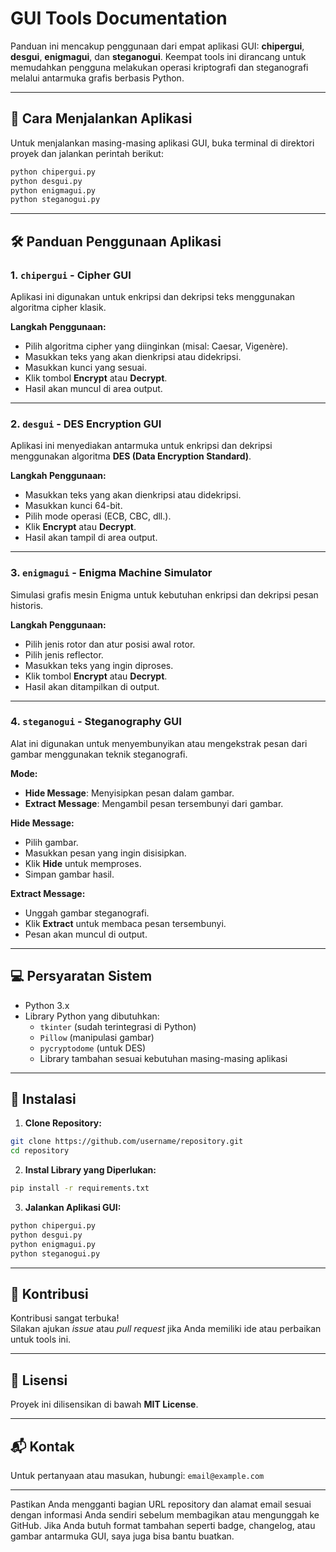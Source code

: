 # GUI Tools Documentation

Panduan ini mencakup penggunaan dari empat aplikasi GUI: **chipergui**, **desgui**, **enigmagui**, dan **steganogui**. Keempat tools ini dirancang untuk memudahkan pengguna melakukan operasi kriptografi dan steganografi melalui antarmuka grafis berbasis Python.

---

## 📌 Cara Menjalankan Aplikasi

Untuk menjalankan masing-masing aplikasi GUI, buka terminal di direktori proyek dan jalankan perintah berikut:

```bash
python chipergui.py
python desgui.py
python enigmagui.py
python steganogui.py
```

---

## 🛠️ Panduan Penggunaan Aplikasi

### 1. `chipergui` - Cipher GUI
Aplikasi ini digunakan untuk enkripsi dan dekripsi teks menggunakan algoritma cipher klasik.

**Langkah Penggunaan:**
- Pilih algoritma cipher yang diinginkan (misal: Caesar, Vigenère).
- Masukkan teks yang akan dienkripsi atau didekripsi.
- Masukkan kunci yang sesuai.
- Klik tombol **Encrypt** atau **Decrypt**.
- Hasil akan muncul di area output.

---

### 2. `desgui` - DES Encryption GUI
Aplikasi ini menyediakan antarmuka untuk enkripsi dan dekripsi menggunakan algoritma **DES (Data Encryption Standard)**.

**Langkah Penggunaan:**
- Masukkan teks yang akan dienkripsi atau didekripsi.
- Masukkan kunci 64-bit.
- Pilih mode operasi (ECB, CBC, dll.).
- Klik **Encrypt** atau **Decrypt**.
- Hasil akan tampil di area output.

---

### 3. `enigmagui` - Enigma Machine Simulator
Simulasi grafis mesin Enigma untuk kebutuhan enkripsi dan dekripsi pesan historis.

**Langkah Penggunaan:**
- Pilih jenis rotor dan atur posisi awal rotor.
- Pilih jenis reflector.
- Masukkan teks yang ingin diproses.
- Klik tombol **Encrypt** atau **Decrypt**.
- Hasil akan ditampilkan di output.

---

### 4. `steganogui` - Steganography GUI
Alat ini digunakan untuk menyembunyikan atau mengekstrak pesan dari gambar menggunakan teknik steganografi.

**Mode:**
- **Hide Message**: Menyisipkan pesan dalam gambar.
- **Extract Message**: Mengambil pesan tersembunyi dari gambar.

**Hide Message:**
- Pilih gambar.
- Masukkan pesan yang ingin disisipkan.
- Klik **Hide** untuk memproses.
- Simpan gambar hasil.

**Extract Message:**
- Unggah gambar steganografi.
- Klik **Extract** untuk membaca pesan tersembunyi.
- Pesan akan muncul di output.

---

## 💻 Persyaratan Sistem

- Python 3.x
- Library Python yang dibutuhkan:
  - `tkinter` (sudah terintegrasi di Python)
  - `Pillow` (manipulasi gambar)
  - `pycryptodome` (untuk DES)
  - Library tambahan sesuai kebutuhan masing-masing aplikasi

---

## 🔧 Instalasi

1. **Clone Repository:**
```bash
git clone https://github.com/username/repository.git
cd repository
```

2. **Instal Library yang Diperlukan:**
```bash
pip install -r requirements.txt
```

3. **Jalankan Aplikasi GUI:**
```bash
python chipergui.py
python desgui.py
python enigmagui.py
python steganogui.py
```

---

## 🤝 Kontribusi

Kontribusi sangat terbuka!  
Silakan ajukan *issue* atau *pull request* jika Anda memiliki ide atau perbaikan untuk tools ini.

---

## 📜 Lisensi

Proyek ini dilisensikan di bawah **MIT License**.

---

## 📬 Kontak

Untuk pertanyaan atau masukan, hubungi: `email@example.com`

---

Pastikan Anda mengganti bagian URL repository dan alamat email sesuai dengan informasi Anda sendiri sebelum membagikan atau mengunggah ke GitHub. Jika Anda butuh format tambahan seperti badge, changelog, atau gambar antarmuka GUI, saya juga bisa bantu buatkan.
